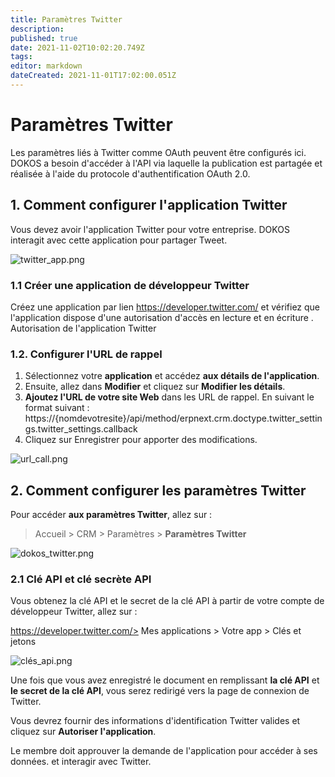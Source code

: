 ```yaml
---
title: Paramètres Twitter
description: 
published: true
date: 2021-11-02T10:02:20.749Z
tags: 
editor: markdown
dateCreated: 2021-11-01T17:02:00.051Z
---
```


# Paramètres Twitter

Les paramètres liés à Twitter comme OAuth peuvent être configurés ici. DOKOS a besoin d'accéder à l'API via laquelle la publication est partagée et réalisée à l'aide du protocole d'authentification OAuth 2.0.

## 1. Comment configurer l'application Twitter

Vous devez avoir l'application Twitter pour votre entreprise. DOKOS interagit avec cette application pour partager Tweet.

![twitter_app.png](/crm/settings-twitter/twitter_app.png)

### 1.1 Créer une application de développeur Twitter

Créez une application par lien https://developer.twitter.com/ et vérifiez que l'application dispose d'une autorisation d'accès en lecture et en écriture . Autorisation de l'application Twitter

### 1.2. Configurer l'URL de rappel

1. Sélectionnez votre **application** et accédez **aux détails de l'application**.
2. Ensuite, allez dans **Modifier** et cliquez sur **Modifier les détails**.
3. **Ajoutez l'URL de votre site Web** dans les URL de rappel. En suivant le format suivant : 
https://{nomdevotresite}/api/method/erpnext.crm.doctype.twitter_settings.twitter_settings.callback
4. Cliquez sur Enregistrer pour apporter des modifications.

![url_call.png](/crm/settings-twitter/url_call.png)

## 2. Comment configurer les paramètres Twitter 
Pour accéder **aux paramètres Twitter**, allez sur :

> Accueil > CRM > Paramètres > **Paramètres Twitter**

![dokos_twitter.png](/crm/settings-twitter/dokos_twitter.png)


### 2.1 Clé API et clé secrète API

Vous obtenez la clé API et le secret de la clé API à partir de votre compte de développeur Twitter, allez sur :

https://developer.twitter.com/> Mes applications > Votre app > Clés et jetons

![clés_api.png](/crm/settings-twitter/clés_api.png)

Une fois que vous avez enregistré le document en remplissant **la clé API** et **le secret de la clé API**, vous serez redirigé vers la page de connexion de Twitter.

Vous devrez fournir des informations d'identification Twitter valides et cliquez sur **Autoriser l'application**. 

Le membre doit approuver la demande de l'application pour accéder à ses données. et interagir avec Twitter.